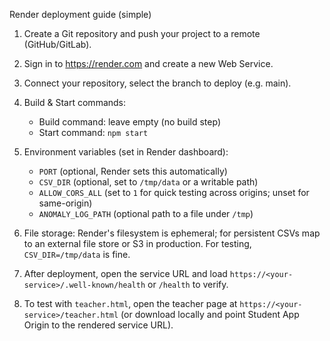 Render deployment guide (simple)

1) Create a Git repository and push your project to a remote (GitHub/GitLab).

2) Sign in to https://render.com and create a new Web Service.

3) Connect your repository, select the branch to deploy (e.g. main).

4) Build & Start commands:
   - Build command: leave empty (no build step)
   - Start command: `npm start`

5) Environment variables (set in Render dashboard):
   - `PORT` (optional, Render sets this automatically)
   - `CSV_DIR` (optional, set to `/tmp/data` or a writable path)
   - `ALLOW_CORS_ALL` (set to `1` for quick testing across origins; unset for same-origin)
   - `ANOMALY_LOG_PATH` (optional path to a file under `/tmp`)

6) File storage: Render's filesystem is ephemeral; for persistent CSVs map to an external file store or S3 in production. For testing, `CSV_DIR=/tmp/data` is fine.

7) After deployment, open the service URL and load `https://<your-service>/.well-known/health` or `/health` to verify.

8) To test with `teacher.html`, open the teacher page at `https://<your-service>/teacher.html` (or download locally and point Student App Origin to the rendered service URL).


